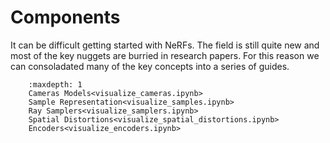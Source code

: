 # Components

It can be difficult getting started with NeRFs. The field is still quite new and most of the key nuggets are burried in research papers. For this reason we can consoladated many of the key concepts into a series of guides.

```{toctree}
    :maxdepth: 1
    Cameras Models<visualize_cameras.ipynb>
    Sample Representation<visualize_samples.ipynb>
    Ray Samplers<visualize_samplers.ipynb>
    Spatial Distortions<visualize_spatial_distortions.ipynb>
    Encoders<visualize_encoders.ipynb>
```